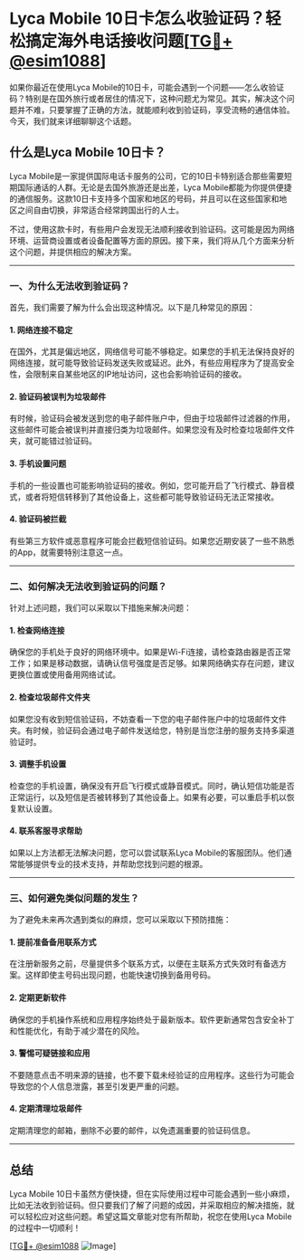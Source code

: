 # Lyca Mobile 10日卡怎么收验证码？轻松搞定海外电话接收问题[[TG💪+ @esim1088](https://t.me/s/esim1088)]

如果你最近在使用Lyca Mobile的10日卡，可能会遇到一个问题——怎么收验证码？特别是在国外旅行或者居住的情况下，这种问题尤为常见。其实，解决这个问题并不难，只要掌握了正确的方法，就能顺利收到验证码，享受流畅的通信体验。今天，我们就来详细聊聊这个话题。

## 什么是Lyca Mobile 10日卡？

Lyca Mobile是一家提供国际电话卡服务的公司，它的10日卡特别适合那些需要短期国际通话的人群。无论是去国外旅游还是出差，Lyca Mobile都能为你提供便捷的通信服务。这款10日卡支持多个国家和地区的号码，并且可以在这些国家和地区之间自由切换，非常适合经常跨国出行的人士。

不过，使用这款卡时，有些用户会发现无法顺利接收到验证码。这可能是因为网络环境、运营商设置或者设备配置等方面的原因。接下来，我们将从几个方面来分析这个问题，并提供相应的解决方案。

---

### **一、为什么无法收到验证码？**

首先，我们需要了解为什么会出现这种情况。以下是几种常见的原因：

#### 1. 网络连接不稳定

在国外，尤其是偏远地区，网络信号可能不够稳定。如果您的手机无法保持良好的网络连接，就可能导致验证码发送失败或延迟。此外，有些应用程序为了提高安全性，会限制来自某些地区的IP地址访问，这也会影响验证码的接收。

#### 2. 验证码被误判为垃圾邮件

有时候，验证码会被发送到您的电子邮件账户中，但由于垃圾邮件过滤器的作用，这些邮件可能会被误判并直接归类为垃圾邮件。如果您没有及时检查垃圾邮件文件夹，就可能错过验证码。

#### 3. 手机设置问题

手机的一些设置也可能影响验证码的接收。例如，您可能开启了飞行模式、静音模式，或者将短信转移到了其他设备上，这些都可能导致验证码无法正常接收。

#### 4. 验证码被拦截

有些第三方软件或恶意程序可能会拦截短信验证码。如果您近期安装了一些不熟悉的App，就需要特别注意这一点。

---

### **二、如何解决无法收到验证码的问题？**

针对上述问题，我们可以采取以下措施来解决问题：

#### 1. 检查网络连接

确保您的手机处于良好的网络环境中。如果是Wi-Fi连接，请检查路由器是否正常工作；如果是移动数据，请确认信号强度是否足够。如果网络确实存在问题，建议更换位置或使用备用网络试试。

#### 2. 检查垃圾邮件文件夹

如果您没有收到短信验证码，不妨查看一下您的电子邮件账户中的垃圾邮件文件夹。有时候，验证码会通过电子邮件发送给您，特别是当您注册的服务支持多渠道验证时。

#### 3. 调整手机设置

检查您的手机设置，确保没有开启飞行模式或静音模式。同时，确认短信功能是否正常运行，以及短信是否被转移到了其他设备上。如果有必要，可以重启手机以恢复默认设置。

#### 4. 联系客服寻求帮助

如果以上方法都无法解决问题，您可以尝试联系Lyca Mobile的客服团队。他们通常能够提供专业的技术支持，并帮助您找到问题的根源。

---

### **三、如何避免类似问题的发生？**

为了避免未来再次遇到类似的麻烦，您可以采取以下预防措施：

#### 1. 提前准备备用联系方式

在注册新服务之前，尽量提供多个联系方式，以便在主联系方式失效时有备选方案。这样即使主号码出现问题，也能快速切换到备用号码。

#### 2. 定期更新软件

确保您的手机操作系统和应用程序始终处于最新版本。软件更新通常包含安全补丁和性能优化，有助于减少潜在的风险。

#### 3. 警惕可疑链接和应用

不要随意点击不明来源的链接，也不要下载未经验证的应用程序。这些行为可能会导致您的个人信息泄露，甚至引发更严重的问题。

#### 4. 定期清理垃圾邮件

定期清理您的邮箱，删除不必要的邮件，以免遗漏重要的验证码信息。

---

## 总结

Lyca Mobile 10日卡虽然方便快捷，但在实际使用过程中可能会遇到一些小麻烦，比如无法收到验证码。但只要我们了解了问题的成因，并采取相应的解决措施，就可以轻松应对这些问题。希望这篇文章能对您有所帮助，祝您在使用Lyca Mobile的过程中一切顺利！

[[TG💪+ @esim1088](https://t.me/s/esim1088) ![Image](https://i.postimg.cc/4NQfJmqS/Snipaste-2025-05-13-00-14-12.png)]
